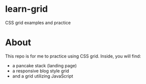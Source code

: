 # learn-grid
CSS grid examples and practice

# About
This repo is for me to practice using CSS grid.
Inside, you will find: 
- a pancake stack (landing page) 
- a responsive blog style grid
- and a grid utilizing JavaScript 
